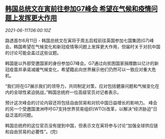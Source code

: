 <!--1623391263000-->
[韩国总统文在寅前往参加G7峰会 希望在气候和疫情问题上发挥更大作用](https://cn.reuters.com/article/south-korea-moon-g7-summit-0611-idCNKCS2DN0F8)
------

<div><i>2021-06-11T06:00:10Z</i></div><p>路透首尔6月11日 - 韩国总统文在寅将于周五启程前往英国参加七国集团(G7)峰会。韩国希望在气候变化和新冠疫情等问题上发挥更大作用，但届时关于对抗中国的讨论可能会盖过这些议题。</p><p>韩国是以外部受邀国家的身份参加G7峰会。G7通过向贫困国家捐赠数以亿计的新冠疫苗并承诺减缓气候变化，希望籍此向世界展示他们仍然可以一致应对重大危机。</p><p>“我们将在G7展示我们的领导力，共同制定对策，应对包括健康问题和气候变化在内的全球性紧迫挑战，”韩国总统府一位高级官员对记者表示。</p><p>预计这次峰会的讨论内容还将包括自由贸易和对抗中国日益增长的影响力。 峰会的另一个受邀国澳洲呼吁G7支持世界贸易组织(WTO)改革，以解决“经济胁迫”日益泛滥的问题。</p><p>韩国总统府的这位官员没有提到中国，但表示文在寅将参与讨论“加强全球供应链和自由贸易的必要性”。(完)</p>
